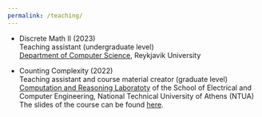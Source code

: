 ```yaml
---
permalink: /teaching/
---
```


- Discrete Math II (2023)\
Teaching assistant (undergraduate level)\
<A href="https://en.ru.is/st/dcs/">Department of Computer Science</A>, Reykjavik University

- Counting Complexity (2022) \
Teaching assistant and course material creator (graduate level)\
<A href="https://corelab.ntua.gr/">Computation and Reasoning Laboratoty</A> of the School of Electrical and Computer Engineering, National Technical University of Athens (NTUA)\
The slides of the course can be found <A href="https://corefiles.corelab.ntua.gr/index.php/s/DeIVOO3w78TuL2z">here</A>.



